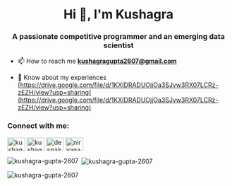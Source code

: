 <h1 align="center">Hi 👋, I'm Kushagra</h1>
<h3 align="center">A passionate competitive programmer and an emerging data scientist</h3>

- 📫 How to reach me **kushagragupta2607@gmail.com**

- 📄 Know about my experiences [https://drive.google.com/file/d/1KXIDRADUOjjOa3SJvw3RX07LCRz-zEZH/view?usp=sharing](https://drive.google.com/file/d/1KXIDRADUOjjOa3SJvw3RX07LCRz-zEZH/view?usp=sharing)

<h3 align="left">Connect with me:</h3>
<p align="left">
<a href="https://linkedin.com/in/kushagra-gupta-55049023a" target="blank"><img align="center" src="https://raw.githubusercontent.com/rahuldkjain/github-profile-readme-generator/master/src/images/icons/Social/linked-in-alt.svg" alt="kushagra-gupta-55049023a" height="30" width="40" /></a>
<a href="https://www.hackerrank.com/kushagragupta261" target="blank"><img align="center" src="https://raw.githubusercontent.com/rahuldkjain/github-profile-readme-generator/master/src/images/icons/Social/hackerrank.svg" alt="kushagragupta261" height="30" width="40" /></a>
<a href="https://codeforces.com/profile/despairing_god" target="blank"><img align="center" src="https://raw.githubusercontent.com/rahuldkjain/github-profile-readme-generator/master/src/images/icons/Social/codeforces.svg" alt="despairing_god" height="30" width="40" /></a>
<a href="https://www.leetcode.com/nirvana__flame" target="blank"><img align="center" src="https://raw.githubusercontent.com/rahuldkjain/github-profile-readme-generator/master/src/images/icons/Social/leet-code.svg" alt="nirvana__flame" height="30" width="40" /></a>
</p>



<p><img align="left" src="https://github-readme-stats.vercel.app/api/top-langs?username=kushagra-gupta-2607&show_icons=true&locale=en&layout=compact" alt="kushagra-gupta-2607" /></p>

<p>&nbsp;<img align="center" src="https://github-readme-stats.vercel.app/api?username=kushagra-gupta-2607&show_icons=true&locale=en" alt="kushagra-gupta-2607" /></p>

<p><img align="center" src="https://github-readme-streak-stats.herokuapp.com/?user=kushagra-gupta-2607&" alt="kushagra-gupta-2607" /></p>
